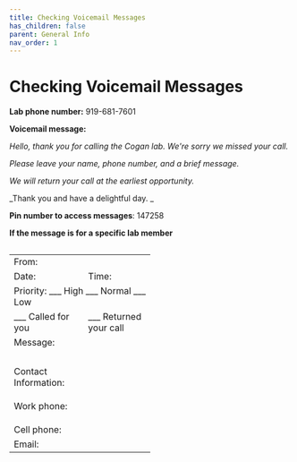 ```yaml
---
title: Checking Voicemail Messages
has_children: false
parent: General Info
nav_order: 1
---
```

# Checking Voicemail Messages
**Lab phone number:** 919-681-7601

**Voicemail message:**

_Hello, thank you for calling the Cogan lab. We're sorry we missed your call._

_Please leave your name, phone number, and a brief message._

_We will return your call at the earliest opportunity._

_Thank you and have a delightful day. _

**Pin number to access messages**: 147258

**If the message is for a specific lab member**

<table style="width:50%;margin-left:0px;margin-right:0px;float:left;" border="0" align="left">

<tbody>

<tr>

<td colspan="2">From:  </td>

</tr>

<tr>

<td>Date: </td>

<td>Time: </td>

</tr>

<tr>

<td colspan="2">Priority: ___ High ___ Normal ___ Low  </td>

</tr>

<tr>

<td>___ Called for you </td>

<td>___ Returned your call </td>

</tr>

<tr>

<td colspan="2">Message:  </td>

</tr>

<tr>

<td colspan="2">  </td>

</tr>

<tr>

<td>Contact Information: </td>

<td> </td>

</tr>

<tr>

<td>

Work phone: 

</td>

<td> </td>

</tr>

<tr>

<td>Cell phone:</td>

<td> </td>

</tr>

<tr>

<td>Email: </td>

<td> </td>

</tr>

</tbody>

</table>
